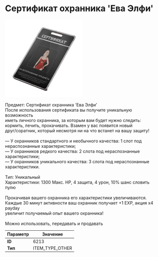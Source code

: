 # Сертификат охранника 'Ева Элфи'

![Item Image](../img/6213.webp?raw=true)

Предмет: Сертификат охранника 'Ева Элфи'<br>После использования сертификата вы получите уникальную возможность<br>иметь личного охранника, за которым вам будет нужно следить:<br>кормить, лечить, прокачивать. Взамен у вас появится новый <br>друг/соратник, который несмотря ни на что встанет на вашу защиту!<br><br>— У охранников стандартного и необычного качества: 1 слот под нераспознанные характеристики;<br>— У охранников редкого качества: 2 слота под нераспознанные характеристики;<br>— У охранников уникального качества: 3 слота под нераспознанные характеристики.<br><br>Тип: Уникальный<br>Характеристики: 1300 Макс. HP, 4 защита, 4 урон, 10% шанс словить пулю<br><br>Прокачивая вашего охранника его характеристики увеличиваются.<br>Каждые 30 минут активности ваш охранник получает +1 EXP, акция x4 payday<br>увеличит получаемый опыт вашего охранника!<br><br>Можно использовать, передавать и продавать


| Параметр | Значение |
|----------|----------|
| **ID** | 6213 |
| **Тип** | ITEM_TYPE_OTHER |

